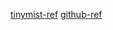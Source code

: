 [tinymist-ref](https://github.com/Myriad-Dreamin/tinymist/commit/v0.13.4)
[github-ref](https://github.com/Myriad-Dreamin/typst-grammar/commit/ac046079efe1a4e5688667153e607cb80290543a)

